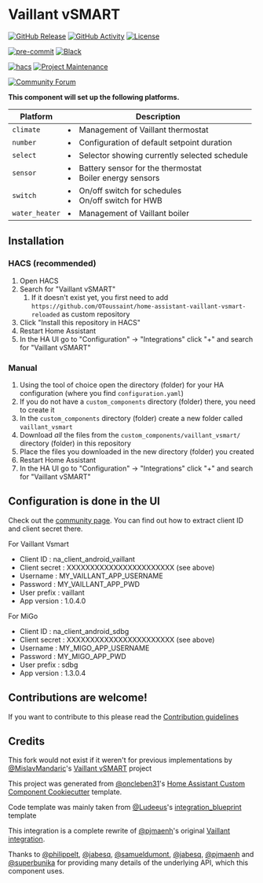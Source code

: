 # Vaillant vSMART

[![GitHub Release][releases-shield]][releases]
[![GitHub Activity][commits-shield]][commits]
[![License][license-shield]][license]

[![pre-commit][pre-commit-shield]][pre-commit]
[![Black][black-shield]][black]

[![hacs][hacs-shield]][hacs]
[![Project Maintenance][maintainer-shield]][maintainer]

[![Community Forum][forum-shield]][forum]

**This component will set up the following platforms.**

| Platform        | Description                                                    |
| --------------- | -------------------------------------------------------------- |
| `climate`       | <li>Management of Vaillant thermostat                          |
| `number`        | <li>Configuration of default setpoint duration                 |
| `select`        | <li>Selector showing currently selected schedule               |
| `sensor`        | <li>Battery sensor for the thermostat<li>Boiler energy sensors |
| `switch`        | <li>On/off switch for schedules<li>On/off switch for HWB       |
| `water_heater`  | <li>Management of Vaillant boiler                              |

## Installation

### HACS (recommended)

1. Open HACS
1. Search for "Vaillant vSMART"
    1. If it doesn't exist yet, you first need to add `https://github.com/OToussaint/home-assistant-vaillant-vsmart-reloaded` as custom repository
1. Click "Install this repository in HACS"
1. Restart Home Assistant
1. In the HA UI go to "Configuration" -> "Integrations" click "+" and search for "Vaillant vSMART"

### Manual

1. Using the tool of choice open the directory (folder) for your HA configuration (where you find `configuration.yaml`)
1. If you do not have a `custom_components` directory (folder) there, you need to create it
1. In the `custom_components` directory (folder) create a new folder called `vaillant_vsmart`
1. Download _all_ the files from the `custom_components/vaillant_vsmart/` directory (folder) in this repository
1. Place the files you downloaded in the new directory (folder) you created
1. Restart Home Assistant
1. In the HA UI go to "Configuration" -> "Integrations" click "+" and search for "Vaillant vSMART"

## Configuration is done in the UI

Check out the [community page](https://community.home-assistant.io/t/added-support-for-vaillant-thermostat-how-to-integrate-in-official-release/31858). You can find out how to extract client ID and client secret there.

For Vaillant Vsmart
- Client ID : na_client_android_vaillant
- Client secret : XXXXXXXXXXXXXXXXXXXXXXX (see above)
- Username : MY_VAILLANT_APP_USERNAME
- Password : MY_VAILLANT_APP_PWD
- User prefix : vaillant
- App version : 1.0.4.0

For MiGo
- Client ID : na_client_android_sdbg
- Client secret : XXXXXXXXXXXXXXXXXXXXXXX (see above)
- Username : MY_MIGO_APP_USERNAME
- Password : MY_MIGO_APP_PWD
- User prefix : sdbg
- App version : 1.3.0.4

<!---->

## Contributions are welcome!

If you want to contribute to this please read the [Contribution guidelines](CONTRIBUTING.md)

## Credits

This fork would not exist if it weren't for previous implementations by [@MislavMandaric](https://github.com/MislavMandaric)'s [Vaillant vSMART](https://github.com/MislavMandaric/home-assistant-vaillant-vsmart) project

This project was generated from [@oncleben31](https://github.com/oncleben31)'s [Home Assistant Custom Component Cookiecutter](https://github.com/oncleben31/cookiecutter-homeassistant-custom-component) template.

Code template was mainly taken from [@Ludeeus](https://github.com/ludeeus)'s [integration_blueprint](https://github.com/custom-components/integration_blueprint) template

This integration is a complete rewrite of [@pjmaenh](https://github.com/pjmaenh)'s original [Vaillant integration](https://github.com/pjmaenh/home-assistant-vaillant).

Thanks to [@philippelt](https://github.com/philippelt), [@jabesq](https://github.com/jabesq), [@samueldumont](https://github.com/samueldumont), [@jabesq](https://github.com/jabesq), [@pjmaenh](https://github.com/pjmaenh) and [@superbunika](https://github.com/superbunika) for providing many details of the underlying API, which this component uses.


[maintainer]: https://github.com/OToussaint
[maintainer-shield]: https://img.shields.io/badge/maintainer-%40OToussaint-blue.svg?style=for-the-badge

[releases]: https://github.com/OToussaint/home-assistant-vaillant-vsmart-reloaded-reloaded/releases
[releases-shield]: https://img.shields.io/github/release/OToussaint/home-assistant-vaillant-vsmart.svg?style=for-the-badge

[commits]: https://github.com/OToussaint/home-assistant-vaillant-vsmart-reloaded/commits
[commits-shield]: https://img.shields.io/github/commit-activity/y/OToussaint/home-assistant-vaillant-vsmart.svg?style=for-the-badge

[license]: https://github.com/OToussaint/home-assistant-vaillant-vsmart-reloaded/blob/master/LICENSE
[license-shield]: https://img.shields.io/github/license/OToussaint/home-assistant-vaillant-vsmart.svg?style=for-the-badge

[hacs]: https://hacs.xyz
[hacs-shield]: https://img.shields.io/badge/HACS-Default-orange.svg?style=for-the-badge

[forum]: https://community.home-assistant.io/
[forum-shield]: https://img.shields.io/badge/community-forum-brightgreen.svg?style=for-the-badge

[black]: https://github.com/psf/black
[black-shield]: https://img.shields.io/badge/code%20style-black-000000.svg?style=for-the-badge

[pre-commit]: https://github.com/pre-commit/pre-commit
[pre-commit-shield]: https://img.shields.io/badge/pre--commit-enabled-brightgreen?style=for-the-badge
